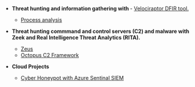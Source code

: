 - <b>Threat hunting and information gathering with </b>- [Velociraptor DFIR tool.](https://github.com/Velocidex/velociraptor)
  
  - [Process analysis](https://github.com/Hacosta21/Process-analysis)


- <b>Threat hunting commmand and control servers (C2) and malware with Zeek and Real Intelligence Threat Analytics (RITA).</b>


  - [Zeus](https://github.com/Hacosta21/Zeus-Trojan)
  - [Octopus C2 Framework](https://github.com/Hacosta21/Octopus-C2-framework)
    
 - <b>Cloud Projects</b>
   - [Cyber Honeypot with Azure Sentinal SIEM](https://github.com/Hacosta21/Cyber-Honeypot)
  





